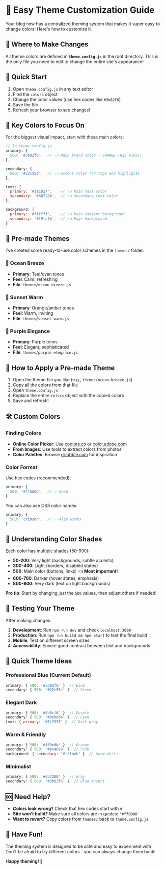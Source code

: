 # 🎨 Easy Theme Customization Guide

Your blog now has a centralized theming system that makes it super easy to
change colors! Here's how to customize it.

## 📍 Where to Make Changes

All theme colors are defined in **`theme.config.js`** in the root directory.
This is the only file you need to edit to change the entire site's appearance!

## 🚀 Quick Start

1. Open `theme.config.js` in any text editor
2. Find the `colors` object
3. Change the color values (use hex codes like `#3b82f6`)
4. Save the file
5. Refresh your browser to see changes!

## 🎯 Key Colors to Focus On

For the biggest visual impact, start with these main colors:

```javascript
// In theme.config.js
primary: {
  500: '#3b82f6',  // 👈 Main brand color - CHANGE THIS FIRST!
},

secondary: {
  500: '#22c55e',  // 👈 Accent color for tags and highlights
},

text: {
  primary: '#111827',    // 👈 Main text color
  secondary: '#6b7280',  // 👈 Secondary text color
},

background: {
  primary: '#ffffff',    // 👈 Main content background
  secondary: '#f9fafb',  // 👈 Page background
}
```

## 🌈 Pre-made Themes

I've created some ready-to-use color schemes in the `themes/` folder:

### 🌊 Ocean Breeze

- **Primary**: Teal/cyan tones
- **Feel**: Calm, refreshing
- **File**: `themes/ocean-breeze.js`

### 🌅 Sunset Warm

- **Primary**: Orange/amber tones
- **Feel**: Warm, inviting
- **File**: `themes/sunset-warm.js`

### 💜 Purple Elegance

- **Primary**: Purple tones
- **Feel**: Elegant, sophisticated
- **File**: `themes/purple-elegance.js`

## 🔄 How to Apply a Pre-made Theme

1. Open the theme file you like (e.g., `themes/ocean-breeze.js`)
2. Copy all the colors from that file
3. Open `theme.config.js`
4. Replace the entire `colors` object with the copied colors
5. Save and refresh!

## 🛠️ Custom Colors

### Finding Colors

- **Online Color Picker**: Use [coolors.co](https://coolors.co) or
  [color.adobe.com](https://color.adobe.com)
- **From Images**: Use tools to extract colors from photos
- **Color Palettes**: Browse [dribbble.com](https://dribbble.com) for
  inspiration

### Color Format

Use hex codes (recommended):

```javascript
primary: {
  500: '#ff6b6b',  // ✅ Good
}
```

You can also use CSS color names:

```javascript
primary: {
  500: 'crimson',  // ✅ Also works
}
```

## 🎨 Understanding Color Shades

Each color has multiple shades (50-900):

- **50-200**: Very light (backgrounds, subtle accents)
- **300-400**: Light (borders, disabled states)
- **500**: Main color (buttons, links) 👈 **Most important!**
- **600-700**: Darker (hover states, emphasis)
- **800-900**: Very dark (text on light backgrounds)

**Pro tip**: Start by changing just the `500` values, then adjust others if
needed!

## 📱 Testing Your Theme

After making changes:

1. **Development**: Run `npm run dev` and check `localhost:3000`
2. **Production**: Run `npm run build && npm start` to test the final build
3. **Mobile**: Test on different screen sizes
4. **Accessibility**: Ensure good contrast between text and backgrounds

## 🎯 Quick Theme Ideas

### Professional Blue (Current Default)

```javascript
primary: { 500: '#3b82f6' }  // Blue
secondary: { 500: '#22c55e' }  // Green
```

### Elegant Dark

```javascript
primary: { 500: '#8b5cf6' }  // Purple
secondary: { 500: '#06b6d4' }  // Cyan
text: { primary: '#1f2937' }  // Dark gray
```

### Warm & Friendly

```javascript
primary: { 500: '#f59e0b' }  // Orange
secondary: { 500: '#ec4899' }  // Pink
background: { secondary: '#fffbeb' }  // Warm white
```

### Minimalist

```javascript
primary: { 500: '#6b7280' }  // Gray
secondary: { 500: '#3b82f6' }  // Blue accent
```

## 🆘 Need Help?

- **Colors look wrong?** Check that hex codes start with `#`
- **Site won't build?** Make sure all colors are in quotes: `'#ff0000'`
- **Want to revert?** Copy colors from `themes/` back to `theme.config.js`

## 🎉 Have Fun!

The theming system is designed to be safe and easy to experiment with. Don't be
afraid to try different colors - you can always change them back!

**Happy theming! 🎨**

